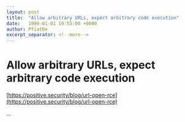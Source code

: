 ```yaml
---
layout: post
title:  "Allow arbitrary URLs, expect arbitrary code execution"
date:   1990-01-01 19:55:00 +0000
author: PfiatDe
excerpt_separator: <!--more-->
---
```


# Allow arbitrary URLs, expect arbitrary code execution
[https://positive.security/blog/url-open-rce](https://positive.security/blog/url-open-rce)

...
<!--more-->

